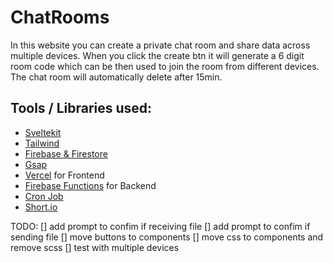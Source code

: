 # ChatRooms

In this website you can create a private chat room and share data across
multiple devices. When you click the create btn it will generate a 6
digit room code which can be then used to join the room from different
devices. The chat room will automatically delete after 15min.

## Tools / Libraries used:

- [Sveltekit](https://kit.svelte.dev/)
- [Tailwind](https://tailwindcss.com/)
- [Firebase & Firestore](https://firebase.google.com/)
- [Gsap](https://greensock.com/)
- [Vercel](https://vercel.com/) for Frontend
- [Firebase Functions](https://firebase.google.com/) for Backend
- [Cron Job](https://cron-job.org/en/)
- [Short.io](https://short.io/)

TODO:
[] add prompt to confim if receiving file
[] add prompt to confim if sending file
[] move buttons to components
[] move css to components and remove scss
[] test with multiple devices
